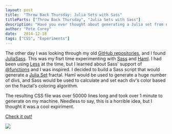 ```yaml
---
layout: post
title:  "Throw Back Thursday: Julia Sets with Sass"
titleParts: ["Throw Back Thursday", "Julia Sets with Sass"]
description: "Have you ever thought about generating a Julia set from nothing but HTML and CSS? I have..."
author: "Pete Corey"
date:   2014-12-18
tags: ["CSS", "Experiments"]
---
```



The other day I was looking through my old [GitHub repositories](https://github.com/pcorey?tab=repositories), and I found [JuliaSass](https://github.com/pcorey/JuliaSass). This was my fisrt time experimenting with [Sass](http://sass-lang.com/) and [Haml](http://haml.info/). I had been using [Less](http://lesscss.org/) at the time, but I learned about Sass' support of [@functions](http://sass-lang.com/documentation/file.SASS_REFERENCE.html#function_directives) and I was inspired. I decided to build a Sass script that would generate a [Julia Set](http://en.wikipedia.org/wiki/Julia_set) fractal. Haml would be used to generate a huge number of divs, and Sass would be used to calculate and set each div's color based on the fractal's coloring algorithm.

The resulting CSS file was over 50000 lines long and took over 1 minute to generate on my machine. Needless to say, this is a horrible idea, but I thought it was a cool expiriment.

[Check it out!](http://1pxsolidtomato.com/JuliaSass/)

<img style="max-width: 100%;" src="http://i.imgur.com/uDOVJ4a.png">
